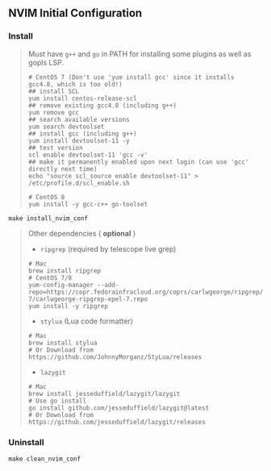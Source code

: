 ## NVIM Initial Configuration



### Install

> Must have  `g++` and `go` in PATH for installing some plugins as well as gopls LSP.
>
> ```shell
> # CentOS 7 (Don't use 'yum install gcc' since it installs gcc4.8, which is too old!)
> ## install SCL
> yum install centos-release-scl
> ## remove existing gcc4.8 (including g++)
> yum remove gcc
> ## search available versions
> yum search devtoolset
> ## install gcc (including g++)
> yum install devtoolset-11 -y
> ## test version
> scl enable devtoolset-11 'gcc -v'
> ## make it permanently enabled upon next login (can use 'gcc' directly next time)
> echo "source scl_source enable devtoolset-11" > /etc/profile.d/scl_enable.sh
> 
> # CentOS 8
> yum install -y gcc-c++ go-toolset
> ```

```shell
make install_nvim_conf
```

> Other dependencies ( **optional** )
>
> - `ripgrep` (required by telescope live grep)
>
> ```shell
> # Mac
> brew install ripgrep
> # CentOS 7/8
> yum-config-manager --add-repo=https://copr.fedorainfracloud.org/coprs/carlwgeorge/ripgrep/repo/epel-7/carlwgeorge-ripgrep-epel-7.repo
> yum install -y ripgrep
> ```
>
> - `stylua` (Lua code formatter)
>
> ```shell
> # Mac
> brew install stylua
> # Or Download from https://github.com/JohnnyMorganz/StyLua/releases 
> ```
>
> - `lazygit` 
>
> ```shell
> # Mac
> brew install jesseduffield/lazygit/lazygit
> # Use go install
> go install github.com/jesseduffield/lazygit@latest
> # Or Download from https://github.com/jesseduffield/lazygit/releases 
> ```



### Uninstall

```shell
make clean_nvim_conf
```

